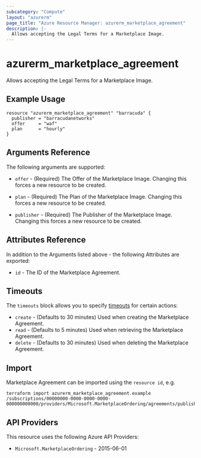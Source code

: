 ```yaml
---
subcategory: "Compute"
layout: "azurerm"
page_title: "Azure Resource Manager: azurerm_marketplace_agreement"
description: |-
  Allows accepting the Legal Terms for a Marketplace Image.
---
```


# azurerm_marketplace_agreement

Allows accepting the Legal Terms for a Marketplace Image.

## Example Usage

```hcl
resource "azurerm_marketplace_agreement" "barracuda" {
  publisher = "barracudanetworks"
  offer     = "waf"
  plan      = "hourly"
}
```

## Arguments Reference

The following arguments are supported:

* `offer` - (Required) The Offer of the Marketplace Image. Changing this forces a new resource to be created.

* `plan` - (Required) The Plan of the Marketplace Image. Changing this forces a new resource to be created.

* `publisher` - (Required) The Publisher of the Marketplace Image. Changing this forces a new resource to be created.

## Attributes Reference

In addition to the Arguments listed above - the following Attributes are exported:

* `id` - The ID of the Marketplace Agreement.

## Timeouts

The `timeouts` block allows you to specify [timeouts](https://developer.hashicorp.com/terraform/language/resources/configure#define-operation-timeouts) for certain actions:

* `create` - (Defaults to 30 minutes) Used when creating the Marketplace Agreement.
* `read` - (Defaults to 5 minutes) Used when retrieving the Marketplace Agreement.
* `delete` - (Defaults to 30 minutes) Used when deleting the Marketplace Agreement.

## Import

Marketplace Agreement can be imported using the `resource id`, e.g.

```shell
terraform import azurerm_marketplace_agreement.example /subscriptions/00000000-0000-0000-0000-000000000000/providers/Microsoft.MarketplaceOrdering/agreements/publisher1/offers/offer1/plans/plan1
```

## API Providers
<!-- This section is generated, changes will be overwritten -->
This resource uses the following Azure API Providers:

* `Microsoft.MarketplaceOrdering` - 2015-06-01
